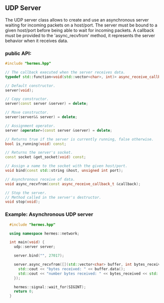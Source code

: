 ## UDP Server


The UDP server class allows to create and use an asynchronous server waiting for incoming packets on a host/port.
The server must be bound to a given host/port before being able to wait for incoming packets. A callback must be
provided to the 'async_recvfrom' method, it represents the server behavior when it receives data.


### public API:


```cpp
#include "hermes.hpp"

// The callback executed when the server receives data.
typedef std::function<void(std::vector<char>, int)> async_receive_callback_t;

// Default constructor.
server(void);

// Copy constructor.
server(const server &server) = delete;

// Move constructor.
server(server&& server) = delete;

// Assignment operator.
server &operator=(const server &server) = delete;

// Returns true if the server is currently running, false otherwise.
bool is_running(void) const;

// Returns the server's socket.
const socket &get_socket(void) const;

// Assign a name to the socket with the given host/port.
void bind(const std::string &host, unsigned int port);

// Asynchronous receive of data.
void async_recvfrom(const async_receive_callback_t &callback);

// Stop the server.
// Method called in the server's destructor.
void stop(void);

```


### Example: Asynchronous UDP server


```cpp
  #include "hermes.hpp"

  using namespace hermes::network;

  int main(void) {
    udp::server server;

    server.bind("", 27017);

    server.async_recvfrom([](std::vector<char> buffer, int bytes_received) {
      std::cout << "bytes received: " << buffer.data();
      std::cout << "number bytes received: " << bytes_received << std::endl;
    });

    hermes::signal::wait_for(SIGINT);
    return 0;
  }
```
